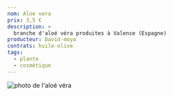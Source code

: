 ```yaml
---
nom: Aloe vera
prix: 3,5 €
description: >
  branche d'aloé véra produites à Valence (Espagne)
producteur: David-moya
contrats: huile-olive
tags: 
  - plante
  - cosmétique
---
```


![photo de l'aloé véra](aloe-vera.jpg)